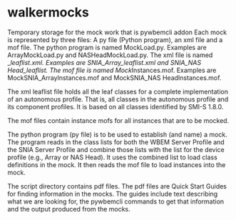 # walkermocks
Temporary storage for the mock work that is pywbemcli addon
Each mock is represented by three files: A py file (Python program), an xml file and a mof file.
The python program is named <simple profile name>MockLoad.py. Examples are ArrayMockLoad.py and NASHeadMockLoad.py.
The xml file is named <Org>_<simple profile name>_leaflist.xml. Examples are SNIA_Array_leaflist.xml and SNIA_NAS Head_leaflist.
The mof file is named Mock<Org>_<simple profile name>Instances.mof. Examples are MockSNIA_ArrayInstances.mof and MockSNIA_NAS HeadInstances.mof.
  
  The xml leaflist file holds all the leaf classes for a complete implementation of an autonomous profile. That is, all classes in the autonomous
  profile and its component profiles. It is based on all classes identified by SMI-S 1.8.0.
  
  The mof files contain instance mofs for all instances that are to be mocked.
  
  The python program (py file) is to be used to establish (and name) a mock. The program reads in the class lists for both the WBEM Server Profile
  and the SNIA Server Profile and combine those lists with the list for the device profile (e.g., Array or NAS Head). It uses the combined list
  to load class definitions in the mock. It then reads the mof file to load instances into the mock.
  
  The script directory contains pdf files. The pdf files are Quick Start Guides for finding information in the mocks. The guides include text 
  describing what we are looking for, the pywbemcli commands to get that information and the output produced from the mocks.
